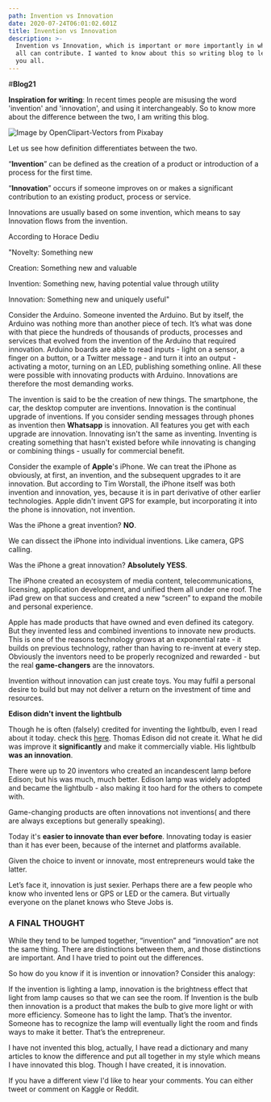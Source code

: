 ```yaml
---
path: Invention vs Innovation
date: 2020-07-24T06:01:02.601Z
title: Invention vs Innovation
description: >-
  Invention vs Innovation, which is important or more importantly in which we
  all can contribute. I wanted to know about this so writing blog to learn with
  you all.
---
```

\#**Blog21**

**Inspiration for writing**: In recent times people are misusing the word 'invention' and 'innovation', and using it interchangeably. So to know more about the difference between the two, I am writing this blog.

![Image by OpenClipart-Vectors from Pixabay](/assets/blog21img0.png "Image by OpenClipart-Vectors from Pixabay")

Let us see how definition differentiates between the two.

“**Invention**” can be defined as the creation of a product or introduction of a process for the first time. 

“**Innovation**”  occurs if someone improves on or makes a significant contribution to an existing product, process or service. 

Innovations are usually based on some invention, which means to say Innovation flows from the invention.

According to Horace Dediu 

"Novelty: Something new

Creation: Something new and valuable

Invention: Something new, having potential value through utility

Innovation: Something new and uniquely useful"

Consider the Arduino. Someone invented the Arduino. But by itself, the Arduino was nothing more than another piece of tech. It’s what was done with that piece the hundreds of thousands of products, processes and services that evolved from the invention of the Arduino that required innovation. Arduino boards are able to read inputs - light on a sensor, a finger on a button, or a Twitter message - and turn it into an output - activating a motor, turning on an LED, publishing something online. All these were possible with innovating products with Arduino. Innovations are therefore the most demanding works.

The invention is said to be the creation of new things. The smartphone, the car, the desktop computer are inventions. Innovation is the continual upgrade of inventions. If you consider sending messages through phones as invention then **Whatsapp** is innovation. All features you get with each upgrade are innovation. Innovating isn't the same as inventing. Inventing is creating something that hasn't existed before while innovating is changing or combining things - usually for commercial benefit.

Consider the example of **Apple**'s iPhone. We can treat the iPhone as obviously, at first, an invention, and the subsequent upgrades to it are innovation. But according to Tim Worstall, the iPhone itself was both invention and innovation, yes, because it is in part derivative of other earlier technologies. Apple didn't invent GPS for example, but incorporating it into the phone is innovation, not invention.

Was the iPhone a great invention?  **NO**.

We can dissect the iPhone into individual inventions. Like camera, GPS calling. 

Was the iPhone a great innovation? **Absolutely YESS**.

The iPhone created an ecosystem of media content, telecommunications, licensing, application development, and unified them all under one roof. The iPad grew on that success and created a new “screen” to expand the mobile and personal experience.

Apple has made products that have owned and even defined its category. But they invented less and combined inventions to innovate new products. This is one of the reasons technology grows at an exponential rate - it builds on previous technology, rather than having to re-invent at every step.  Obviously the inventors need to be properly recognized and rewarded - but the real **game-changers** are the innovators.

Invention without innovation can just create toys. You may fulfil a personal desire to build but may not deliver a return on the investment of time and resources.

**Edison didn't invent the lightbulb**

Though he is often (falsely) credited for inventing the lightbulb, even I read about it today. check this [here](https://www.bulbs.com/learning/history.aspx). Thomas Edison did not create it. What he did was improve it **significantly** and make it commercially viable. His lightbulb **was an innovation**. 

There were up to 20 inventors who created an incandescent lamp before Edison; but his was much, much better. Edison lamp was widely adopted and became the lightbulb - also making it too hard for the others to compete with.

Game-changing products are often innovations not inventions( and there are always exceptions but generally speaking). 

Today it's **easier to innovate than ever before**. Innovating today is easier than it has ever been, because of the internet and platforms available.

Given the choice to invent or innovate, most entrepreneurs would take the latter. 

Let’s face it, innovation is just sexier. Perhaps there are a few people who know who invented lens or GPS or LED or the camera. But virtually everyone on the planet knows who Steve Jobs is.

### A FINAL THOUGHT

While they tend to be lumped together, “invention” and “innovation” are not the same thing. There are distinctions between them, and those distinctions are important. And I have tried to point out the differences. 

So how do you know if it is invention or innovation? Consider this analogy:

If the invention is lighting a lamp, innovation is the brightness effect that light from lamp causes so that we can see the room. If Invention is the bulb then innovation is a product that makes the bulb to give more light or with more efficiency. Someone has to light the lamp. That’s the inventor. Someone has to recognize the lamp will eventually light the room and finds ways to make it better. That’s the entrepreneur.

I have not invented this blog, actually, I have read a dictionary and many articles to know the difference and put all together in my style which means I have innovated this blog. Though I have created, it is innovation.

If you have a different view I'd like to hear your comments. You can either tweet or comment on Kaggle or Reddit.
